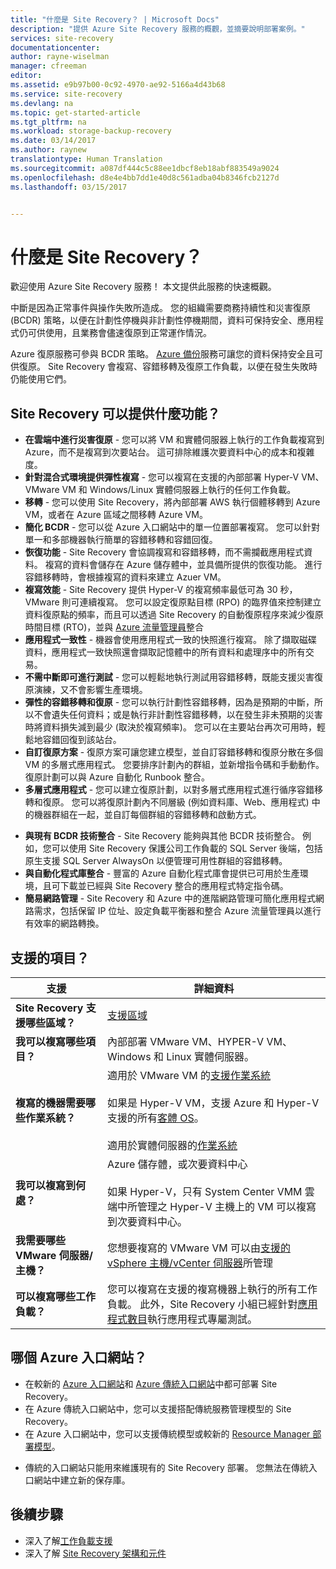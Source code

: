 ```yaml
---
title: "什麼是 Site Recovery？ | Microsoft Docs"
description: "提供 Azure Site Recovery 服務的概觀，並摘要說明部署案例。"
services: site-recovery
documentationcenter: 
author: rayne-wiselman
manager: cfreeman
editor: 
ms.assetid: e9b97b00-0c92-4970-ae92-5166a4d43b68
ms.service: site-recovery
ms.devlang: na
ms.topic: get-started-article
ms.tgt_pltfrm: na
ms.workload: storage-backup-recovery
ms.date: 03/14/2017
ms.author: raynew
translationtype: Human Translation
ms.sourcegitcommit: a087df444c5c88ee1dbcf8eb18abf883549a9024
ms.openlocfilehash: d8e4e4bb7dd1e40d8c561adba04b8346fcb2127d
ms.lasthandoff: 03/15/2017


---
```

# <a name="what-is-site-recovery"></a>什麼是 Site Recovery？

歡迎使用 Azure Site Recovery 服務！ 本文提供此服務的快速概觀。

中斷是因為正常事件與操作失敗所造成。 您的組織需要商務持續性和災害復原 (BCDR) 策略，以便在計劃性停機與非計劃性停機期間，資料可保持安全、應用程式仍可供使用，且業務會儘速復原到正常運作情況。

Azure 復原服務可參與 BCDR 策略。 [Azure 備份](https://docs.microsoft.com/en-us/azure/backup/)服務可讓您的資料保持安全且可供復原。 Site Recovery 會複寫、容錯移轉及復原工作負載，以便在發生失敗時仍能使用它們。

## <a name="what-does-site-recovery-provide"></a>Site Recovery 可以提供什麼功能？

- **在雲端中進行災害復原** - 您可以將 VM 和實體伺服器上執行的工作負載複寫到 Azure，而不是複寫到次要站台。 這可排除維護次要資料中心的成本和複雜度。
- **針對混合式環境提供彈性複寫** - 您可以複寫在支援的內部部署 Hyper-V VM、VMware VM 和 Windows/Linux 實體伺服器上執行的任何工作負載。
- **移轉** - 您可以使用 Site Recovery，將內部部署 AWS 執行個體移轉到 Azure VM，或者在 Azure 區域之間移轉 Azure VM。
- **簡化 BCDR** - 您可以從 Azure 入口網站中的單一位置部署複寫。  您可以針對單一和多部機器執行簡單的容錯移轉和容錯回復。
- **恢復功能** - Site Recovery 會協調複寫和容錯移轉，而不需攔截應用程式資料。
複寫的資料會儲存在 Azure 儲存體中，並具備所提供的恢復功能。 進行容錯移轉時，會根據複寫的資料來建立 Azuer VM。
- **複寫效能** - Site Recovery 提供 Hyper-V 的複寫頻率最低可為 30 秒，VMware 則可連續複寫。 您可以設定復原點目標 (RPO) 的臨界值來控制建立資料復原點的頻率，而且可以透過 Site Recovery 的自動復原程序來減少復原時間目標 (RTO)，並與 [Azure 流量管理員](https://azure.microsoft.com/en-us/blog/reduce-rto-by-using-azure-traffic-manager-with-azure-site-recovery/)整合
- **應用程式一致性** - 機器會使用應用程式一致的快照進行複寫。 除了擷取磁碟資料，應用程式一致快照還會擷取記憶體中的所有資料和處理序中的所有交易。
- **不需中斷即可進行測試** - 您可以輕鬆地執行測試用容錯移轉，既能支援災害復原演練，又不會影響生產環境。
- **彈性的容錯移轉和復原** - 您可以執行計劃性容錯移轉，因為是預期的中斷，所以不會遺失任何資料；或是執行非計劃性容錯移轉，以在發生非未預期的災害時將資料損失減到最少 (取決於複寫頻率)。 您可以在主要站台再次可用時，輕鬆地容錯回復到該站台。
- **自訂復原方案** - 復原方案可讓您建立模型，並自訂容錯移轉和復原分散在多個 VM 的多層式應用程式。 您要排序計劃內的群組，並新增指令碼和手動動作。 復原計劃可以與 Azure 自動化 Runbook 整合。
- **多層式應用程式** - 您可以建立復原計劃，以對多層式應用程式進行循序容錯移轉和復原。 您可以將復原計劃內不同層級 (例如資料庫、Web、應用程式) 中的機器群組在一起，並自訂每個群組的容錯移轉和啟動方式。
* **與現有 BCDR 技術整合** - Site Recovery 能夠與其他 BCDR 技術整合。 例如，您可以使用 Site Recovery 保護公司工作負載的 SQL Server 後端，包括原生支援 SQL Server AlwaysOn 以便管理可用性群組的容錯移轉。
* **與自動化程式庫整合** - 豐富的 Azure 自動化程式庫會提供已可用於生產環境，且可下載並已經與 Site Recovery 整合的應用程式特定指令碼。
* **簡易網路管理** - Site Recovery 和 Azure 中的進階網路管理可簡化應用程式網路需求，包括保留 IP 位址、設定負載平衡器和整合 Azure 流量管理員以進行有效率的網路轉換。


## <a name="whats-supported"></a>支援的項目？

**支援** | **詳細資料**
--- | ---
**Site Recovery 支援哪些區域？** | [支援區域](https://azure.microsoft.com/en-us/regions/services/) |
**我可以複寫哪些項目？** | 內部部署 VMware VM、HYPER-V VM、Windows 和 Linux 實體伺服器。
**複寫的機器需要哪些作業系統？** | 適用於 VMware VM 的[支援作業系統](site-recovery-support-matrix-to-azure.md#support-for-replicated-machine-os-versions)<br/><br/> 如果是 Hyper-V VM，支援 Azure 和 Hyper-V 支援的所有[客體 OS](https://technet.microsoft.com/en-us/windows-server-docs/compute/hyper-v/supported-windows-guest-operating-systems-for-hyper-v-on-windows)。<br/><br/> 適用於實體伺服器的[作業系統](site-recovery-support-matrix-to-azure.md#support-for-replicated-machine-os-versions)
**我可以複寫到何處？** | Azure 儲存體，或次要資料中心<br/><br/> 如果 Hyper-V，只有 System Center VMM 雲端中所管理之 Hyper-V 主機上的 VM 可以複寫到次要資料中心。
**我需要哪些 VMware 伺服器/主機？** | 您想要複寫的 VMware VM 可以由[支援的 vSphere 主機/vCenter 伺服器](site-recovery-support-matrix-to-azure.md#support-for-datacenter-management-servers)所管理
**可以複寫哪些工作負載？** | 您可以複寫在支援的複寫機器上執行的所有工作負載。 此外，Site Recovery 小組已經針對[應用程式數目](site-recovery-workload.md#workload-summary)執行應用程式專屬測試。


## <a name="which-azure-portal"></a>哪個 Azure 入口網站？

* 在較新的 [Azure 入口網站](https://portal.azure.com)和 [Azure 傳統入口網站](https://manage.windowsazure.com/)中都可部署 Site Recovery。
* 在 Azure 傳統入口網站中，您可以支援搭配傳統服務管理模型的 Site Recovery。
* 在 Azure 入口網站中，您可以支援傳統模型或較新的 [Resource Manager 部署模型](../azure-resource-manager/resource-manager-deployment-model.md)。
- 傳統的入口網站只能用來維護現有的 Site Recovery 部署。 您無法在傳統入口網站中建立新的保存庫。

## <a name="next-steps"></a>後續步驟
* 深入了解[工作負載支援](site-recovery-workload.md)
* 深入了解 [Site Recovery 架構和元件](site-recovery-components.md)

